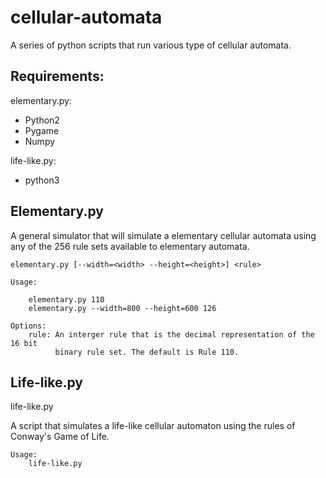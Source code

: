 cellular-automata
=====

A series of python scripts that run various type of cellular automata.

Requirements:
-----

elementary.py:
 - Python2
 - Pygame
 - Numpy

life-like.py:
 - python3

Elementary.py
-----
A general simulator that will simulate a elementary cellular automata using any
of the 256 rule sets available to elementary automata.


    elementary.py [--width=<width> --height=<height>] <rule>

    Usage:

        elementary.py 110
        elementary.py --width=800 --height=600 126

    Options:
        rule: An interger rule that is the decimal representation of the 16 bit 
              binary rule set. The default is Rule 110.

Life-like.py
----
life-like.py                                                                    
                                                                                
A script that simulates a life-like cellular automaton using the rules of       
Conway's Game of Life.                                                          
                                                                                
    Usage:                                                                          
        life-like.py 
